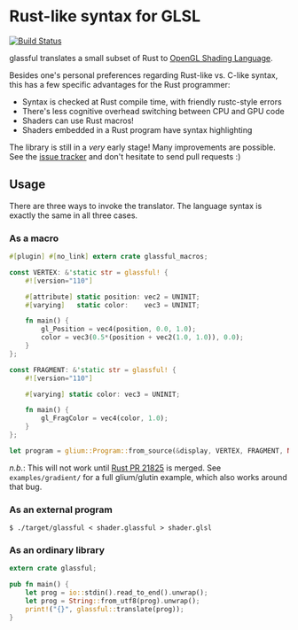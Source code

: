 # Rust-like syntax for GLSL

[![Build Status](https://travis-ci.org/kmcallister/glassful.svg?branch=master)](https://travis-ci.org/kmcallister/glassful)

glassful translates a small subset of Rust to [OpenGL Shading Language][].

Besides one's personal preferences regarding Rust-like vs. C-like syntax, this
has a few specific advantages for the Rust programmer:

* Syntax is checked at Rust compile time, with friendly rustc-style errors
* There's less cognitive overhead switching between CPU and GPU code
* Shaders can use Rust macros!
* Shaders embedded in a Rust program have syntax highlighting

The library is still in a *very* early stage! Many improvements are possible.
See the [issue tracker][] and don't hesitate to send pull requests :)

[OpenGL Shading Language]: https://www.opengl.org/documentation/glsl/
[issue tracker]: https://github.com/kmcallister/glassful/issues

## Usage

There are three ways to invoke the translator.  The language syntax is exactly
the same in all three cases.

### As a macro

```rust
#[plugin] #[no_link] extern crate glassful_macros;

const VERTEX: &'static str = glassful! {
    #![version="110"]

    #[attribute] static position: vec2 = UNINIT;
    #[varying]   static color:    vec3 = UNINIT;

    fn main() {
        gl_Position = vec4(position, 0.0, 1.0);
        color = vec3(0.5*(position + vec2(1.0, 1.0)), 0.0);
    }
};

const FRAGMENT: &'static str = glassful! {
    #![version="110"]

    #[varying] static color: vec3 = UNINIT;

    fn main() {
        gl_FragColor = vec4(color, 1.0);
    }
};

let program = glium::Program::from_source(&display, VERTEX, FRAGMENT, None);
```

*n.b.*: This will not work until [Rust PR 21825][] is merged.  See
`examples/gradient/` for a full glium/glutin example, which also works around
that bug.

[Rust PR 21825]: https://github.com/rust-lang/rust/pull/21825

### As an external program

```
$ ./target/glassful < shader.glassful > shader.glsl
```

### As an ordinary library

```rust
extern crate glassful;

pub fn main() {
    let prog = io::stdin().read_to_end().unwrap();
    let prog = String::from_utf8(prog).unwrap();
    print!("{}", glassful::translate(prog));
}
```
